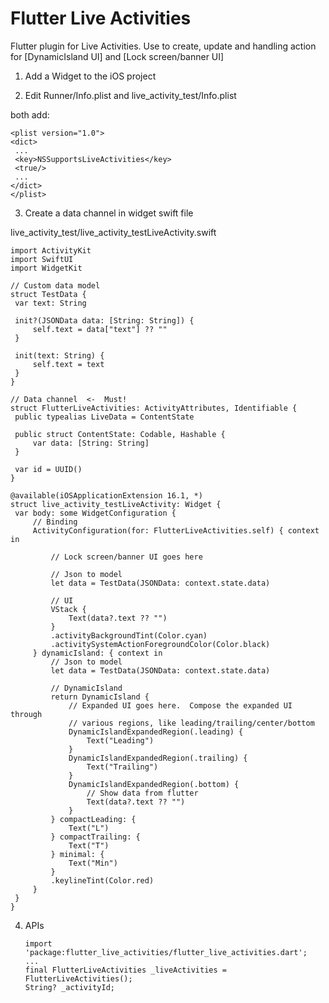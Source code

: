 # Flutter Live Activities

Flutter plugin for Live Activities. Use to create, update and handling action for [DynamicIsland UI] and [Lock screen/banner UI]

1. Add a Widget to the iOS project

2. Edit Runner/Info.plist and live_activity_test/Info.plist

both add:

   ```
   <plist version="1.0">
<dict>
    ...
	<key>NSSupportsLiveActivities</key>
	<true/>
    ...
</dict>
</plist>
```

3. Create a data channel in widget swift file

live_activity_test/live_activity_testLiveActivity.swift

   ```
   import ActivityKit
import SwiftUI
import WidgetKit

// Custom data model
struct TestData {
    var text: String

    init?(JSONData data: [String: String]) {
        self.text = data["text"] ?? ""
    }

    init(text: String) {
        self.text = text
    }
}

// Data channel  <-  Must!
struct FlutterLiveActivities: ActivityAttributes, Identifiable {
    public typealias LiveData = ContentState

    public struct ContentState: Codable, Hashable {
        var data: [String: String]
    }

    var id = UUID()
}

@available(iOSApplicationExtension 16.1, *)
struct live_activity_testLiveActivity: Widget {
    var body: some WidgetConfiguration {
        // Binding
        ActivityConfiguration(for: FlutterLiveActivities.self) { context in

            // Lock screen/banner UI goes here

            // Json to model
            let data = TestData(JSONData: context.state.data)

            // UI
            VStack {
                Text(data?.text ?? "")
            }
            .activityBackgroundTint(Color.cyan)
            .activitySystemActionForegroundColor(Color.black)
        } dynamicIsland: { context in
            // Json to model
            let data = TestData(JSONData: context.state.data)

            // DynamicIsland
            return DynamicIsland {
                // Expanded UI goes here.  Compose the expanded UI through
                // various regions, like leading/trailing/center/bottom
                DynamicIslandExpandedRegion(.leading) {
                    Text("Leading")
                }
                DynamicIslandExpandedRegion(.trailing) {
                    Text("Trailing")
                }
                DynamicIslandExpandedRegion(.bottom) {
                    // Show data from flutter
                    Text(data?.text ?? "")
                }
            } compactLeading: {
                Text("L")
            } compactTrailing: {
                Text("T")
            } minimal: {
                Text("Min")
            }
            .keylineTint(Color.red)
        }
    }
}
   ```

4. APIs

   ```
   import 'package:flutter_live_activities/flutter_live_activities.dart';
   ...
   final FlutterLiveActivities _liveActivities = FlutterLiveActivities();
   String? _activityId;
```


